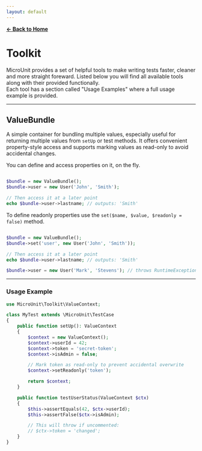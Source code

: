```yaml
---
layout: default
---
```


**[← Back to Home](index.md)**

# Toolkit

MicroUnit provides a set of helpful tools to make writing tests faster, cleaner and more straight foreward.
Listed below you will find all available tools along with their provided functionally.  
Each tool has a section called "Usage Examples" where a full usage example is provided.

---

## ValueBundle

A simple container for bundling multiple values, especially useful for returning multiple values from `setUp` or test methods. It offers convenient property-style access and supports marking values as read-only to avoid accidental changes.

You can define and access properties on it, on the fly.

```php

$bundle = new ValueBundle();
$bundle->user = new User('John', 'Smith');

// Then access it at a later point
echo $bundle->user->lastname; // outputs: 'Smith'
```

To define readonly properties use the `set($name, $value, $readonly = false)` method.

```php

$bundle = new ValueBundle();
$bundle->set('user', new User('John', 'Smith'));

// Then access it at a later point
echo $bundle->user->lastname; // outputs: 'Smith'

$bundle->user = new User('Mark', 'Stevens'); // throws RuntimeException
```

---

### Usage Example

```php
use MicroUnit\Toolkit\ValueContext;

class MyTest extends \MicroUnit\TestCase
{
    public function setUp(): ValueContext
    {
        $context = new ValueContext();
        $context->userId = 42;
        $context->token = 'secret-token';
        $context->isAdmin = false;

        // Mark token as read-only to prevent accidental overwrite
        $context->setReadonly('token');

        return $context;
    }

    public function testUserStatus(ValueContext $ctx)
    {
        $this->assertEquals(42, $ctx->userId);
        $this->assertFalse($ctx->isAdmin);

        // This will throw if uncommented:
        // $ctx->token = 'changed';
    }
}
```
